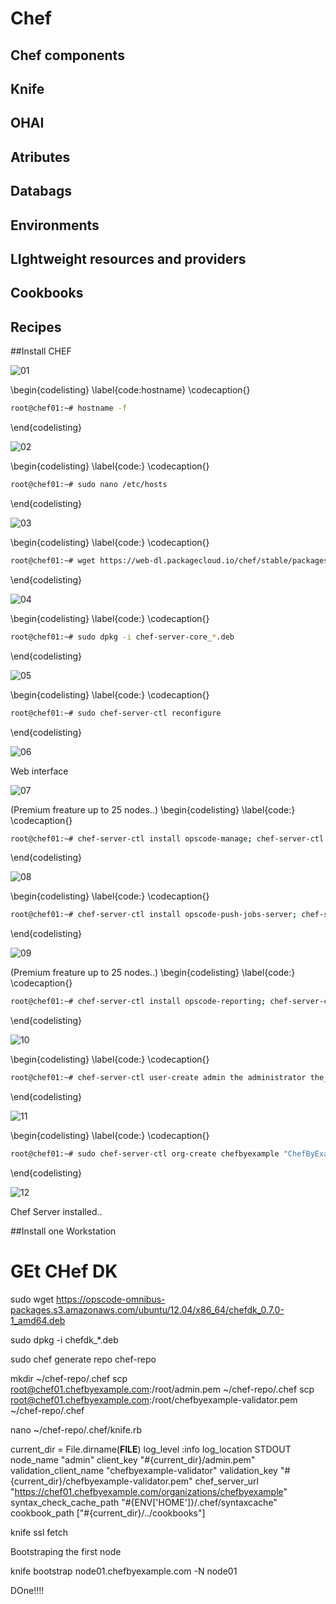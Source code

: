 # Chef


## Chef components


## Knife


## OHAI


## Atributes


## Databags


## Environments


## LIghtweight resources and providers


## Cookbooks


## Recipes

##Install CHEF


![01](images/figures/01_host_name.png)

\begin{codelisting}
\label{code:hostname}
\codecaption{}
```bash
root@chef01:~# hostname -f
```
\end{codelisting}


![02](images/figures/02_host_name.png)

\begin{codelisting}
\label{code:}
\codecaption{}
```bash
root@chef01:~# sudo nano /etc/hosts
```
\end{codelisting}


![03](images/figures/03_install_chef.PNG)

\begin{codelisting}
\label{code:}
\codecaption{}
```bash
root@chef01:~# wget https://web-dl.packagecloud.io/chef/stable/packages/ubuntu/trusty/chef-server-core_12.2.0-1_amd64.deb
```
\end{codelisting}


![04](images/figures/04_install_chef.PNG)

\begin{codelisting}
\label{code:}
\codecaption{}
```bash
root@chef01:~# sudo dpkg -i chef-server-core_*.deb
```
\end{codelisting}


![05](images/figures/05_install_chef_config.PNG)

\begin{codelisting}
\label{code:}
\codecaption{}
```bash
root@chef01:~# sudo chef-server-ctl reconfigure
```
\end{codelisting}


![06](images/figures/06_install_chef_api.PNG)

Web interface


![07](images/figures/07_install_chef_web_ui.PNG)

(Premium freature up to 25 nodes..)
\begin{codelisting}
\label{code:}
\codecaption{}
```bash
root@chef01:~# chef-server-ctl install opscode-manage; chef-server-ctl reconfigure; opscode-manage-ctl reconfigure
```
\end{codelisting}


![08](images/figures/08_install_chef_push_jobs.PNG)

\begin{codelisting}
\label{code:}
\codecaption{}
```bash
root@chef01:~# chef-server-ctl install opscode-push-jobs-server; chef-server-ctl reconfigure; opscode-push-jobs-server-ctl reconfigure;
```
\end{codelisting}


![09](images/figures/09_install_chef_reporting.PNG)

(Premium freature up to 25 nodes..)
\begin{codelisting}
\label{code:}
\codecaption{}
```bash
root@chef01:~# chef-server-ctl install opscode-reporting; chef-server-ctl reconfigure; opscode-reporting-ctl reconfigure; 
```
\end{codelisting}

![10](images/figures/10_install_chef_add_user.PNG)

\begin{codelisting}
\label{code:}
\codecaption{}
```bash
root@chef01:~# chef-server-ctl user-create admin the administrator the_good@chefbyexample.com 4dm1n1str4t0r -f admin.pem
```
\end{codelisting}


![11](images/figures/11_install_chef_add_org.PNG)

\begin{codelisting}
\label{code:}
\codecaption{}
```bash
root@chef01:~# sudo chef-server-ctl org-create chefbyexample "ChefByExample.com" --association_user admin -f chefbyexample-validator.pem
```
\end{codelisting}


![12](images/figures/12_install_chef_finished.PNG)

Chef Server installed..






##Install one Workstation


# GEt CHef DK
sudo wget https://opscode-omnibus-packages.s3.amazonaws.com/ubuntu/12.04/x86_64/chefdk_0.7.0-1_amd64.deb

sudo dpkg -i chefdk_*.deb

sudo chef generate repo chef-repo

mkdir ~/chef-repo/.chef
scp root@chef01.chefbyexample.com:/root/admin.pem ~/chef-repo/.chef
scp root@chef01.chefbyexample.com:/root/chefbyexample-validator.pem ~/chef-repo/.chef

nano ~/chef-repo/.chef/knife.rb


current_dir = File.dirname(__FILE__)
log_level                :info
log_location             STDOUT
node_name                "admin"
client_key               "#{current_dir}/admin.pem"
validation_client_name   "chefbyexample-validator"
validation_key           "#{current_dir}/chefbyexample-validator.pem"
chef_server_url          "https://chef01.chefbyexample.com/organizations/chefbyexample"
syntax_check_cache_path  "#{ENV['HOME']}/.chef/syntaxcache"
cookbook_path            ["#{current_dir}/../cookbooks"]


knife ssl fetch

Bootstraping the first node

knife bootstrap node01.chefbyexample.com -N node01


DOne!!!!
